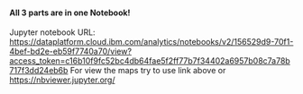 #### All 3 parts are in one Notebook!
Jupyter notebook URL: https://dataplatform.cloud.ibm.com/analytics/notebooks/v2/156529d9-70f1-4bef-bd2e-eb59f7740a70/view?access_token=c16b10f9fc52bc4db64fae5f2ff77b7f34402a6957b08c7a78b717f3dd24eb6b
For view the maps try to use link above or https://nbviewer.jupyter.org/ 

